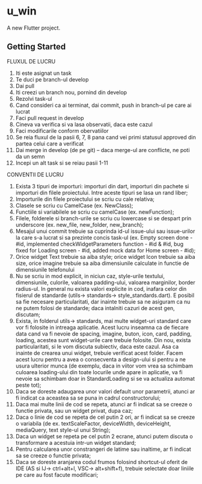 # u_win

A new Flutter project.

## Getting Started

FLUXUL DE LUCRU
1.	Iti este asignat un task
2.	Te duci pe branch-ul develop
3.	Dai pull
4.	Iti creezi un branch nou, pornind din develop
5.	Rezolvi task-ul
6.	Cand consideri ca ai terminat, dai commit, push in branch-ul pe care ai lucrat
7.	Faci pull request in develop
8.	Cineva va verifica si va lasa observatii, daca este cazul
9.	Faci modificarile conform obervatiilor
10.	Se reia fluxul de la pasii 6, 7, 8 pana cand vei primi statusul approved din partea celui care a verificat
11.	Dai merge in develop (de pe git) – daca merge-ul are conflicte, ne poti da un semn
12.	Incepi un alt task si se reiau pasii 1-11

CONVENTII DE LUCRU
1.	Exista 3 tipuri de importuri: importuri din dart, importuri din pachete si importuri din filele proiectului. Intre aceste tipuri se lasa un rand liber;
2.	Importurile din filele proiectului se scriu cu cale relativa;
3.	Clasele se scriu cu CamelCase (ex. NewClass);
4.	Functiile si variabilele se scriu cu camelCase (ex. newFunction);
5.	Filele, folderele si branch-urile se scriu cu lowercase si se despart prin underscore (ex. new_file, new_folder, new_branch);
6.	Mesajul unui commit trebuie sa cuprinda id-ul issue-ului sau issue-urilor la care s-a lucrat si sa prezinte concis task-ul (ex. Empty screen done - #id, implemented checkWidgetParameters function - #id & #id, bug fixed for Loading screen - #id, added mock data for Home screen - #id);
7.	Orice widget Text trebuie sa aiba style; orice widget Icon trebuie sa aiba size, orice imagine trebuie sa aiba dimensiunile calculate in functie de dimensiunile telefonului
8.	Nu se scriu in mod explicit, in niciun caz, style-urile textului, dimensiunile, culorile, valoarea padding-ului, valoarea marginilor, border radius-ul. In general nu exista valori explicite in cod, inafara celor din fisierul de standarde (utils-> standards-> style_standards.dart). E posibil sa fie necesare particularitati, dar inainte trebuie sa ne asiguram ca nu ne putem folosi de standarde; daca intalniti cazuri de acest gen, discutam;
9.	Exista, in folderul utils-> standards, mai multe widget-uri standard care vor fi folosite in intreaga aplicatie. Acest lucru inseamna ca de fiecare data cand va fi nevoie de spacing, imagine, buton, icon, card, padding, loading, acestea sunt widget-urile care trebuie folosite. Din nou, exista particularitati, si le vom discuta subiectiv, daca este cazul. Asa ca inainte de crearea unui widget, trebuie verificat acest folder. Facem acest lucru pentru a avea o consecventa a design-ului si pentru a ne usura ulterior munca (de exemplu, daca in viitor vom vrea sa schimbam culoarea loading-ului din toate locurile unde apare in aplicatie, va fi nevoie sa schimbam doar in StandardLoading si se va actualiza automat peste tot);
10.	Daca se doreste adaugarea unor valori default unor parametrii, atunci ar fi indicat ca aceastea sa se puna in cadrul constructorului;
11.	Daca mai multe linii de cod se repeta, atunci ar fi indicat sa se creeze o functie privata, sau un widget privat, dupa caz;
12.	Daca o linie de cod se repeta de cel putin 2 ori, ar fi indicat sa se creeze o variabila (de ex. textScaleFactor, deviceWidth, deviceHeight, mediaQuery, text style-ul unui String);
13.	Daca un widget se repeta pe cel putin 2 ecrane, atunci putem discuta o transformare a acestuia intr-un widget standard;
14.	Pentru calcularea unor constrangeri de latime sau inaltime, ar fi indicat sa se creeze o functie privata;
15.	Daca se doreste aranjarea codul frumos folosind shortcut-ul oferit de IDE (AS si IJ-> ctrl+alt+l, VSC-> alt+shift+f), trebuie selectate doar liniile pe care au fost facute modificari;
